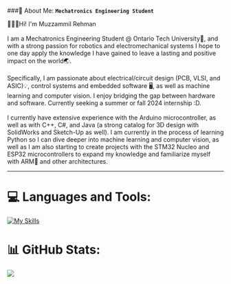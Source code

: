 ###💫 About Me:
**` Mechatronics Engineering Student `**

🙋🏽‍♂️Hi! I'm Muzzammil Rehman<br><br>I am a Mechatronics Engineering Student @ Ontario Tech University🏫, and with a strong passion for robotics and electromechanical systems I hope to one day apply the knowledge I have gained to leave a lasting and positive impact on the world🌏.<br><br>Specifically, I am passionate about electrical/circuit design (PCB, VLSI, and ASIC)💡, control systems and embedded software 🖥️, as well as machine learning and computer vision. I enjoy bridging the gap between hardware and software. Currently seeking a summer or fall 2024 internship :D.<br><br>I currently have extensive experience with the Arduino microcontroller, as well as with C++, C#, and Java (a strong catalog for 3D design with SolidWorks and Sketch-Up as well). I am currently in the process of learning Python so I can dive deeper into machine learning and computer vision, as well as I am also starting to create projects with the STM32 Nucleo and ESP32 microcontrollers to expand my knowledge and familiarize myself with ARM🦾 and other architectures.

---

# 💻 Languages and Tools:
[![My Skills](https://skillicons.dev/icons?i=c++,c#,python,java,matlab,arduino,visualstudiocode,opencv,pytorch,tensorflow&perline=9)](https://skillicons.dev)
# 📊 GitHub Stats:
![](https://github-readme-stats.vercel.app/api?username=NottMuz&theme=tokyonight&hide_border=false&include_all_commits=true&count_private=false)<br/>




